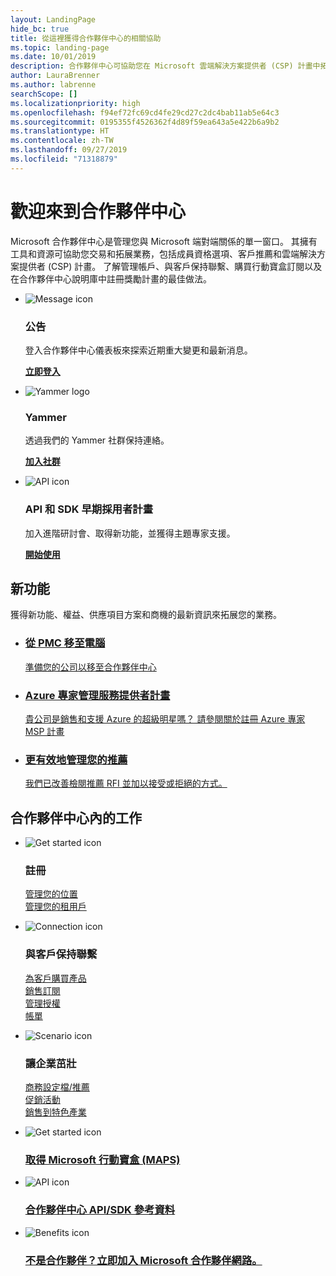 ```yaml
---
layout: LandingPage
hide_bc: true
title: 從這裡獲得合作夥伴中心的相關協助
ms.topic: landing-page
ms.date: 10/01/2019
description: 合作夥伴中心可協助您在 Microsoft 雲端解決方案提供者 (CSP) 計畫中拓展業務。 設定您的帳戶、與客戶保持聯繫、購買行動寶盒訂閱，以及在雲端解決方案提供者與 MPN 計畫中尋找合作夥伴的更多資訊。 
author: LauraBrenner
ms.author: labrenne
searchScope: []
ms.localizationpriority: high
ms.openlocfilehash: f94ef72fc69cd4fe29cd27c2dc4bab11ab5e64c3
ms.sourcegitcommit: 0195355f4526362f4d89f59ea643a5e422b6a9b2
ms.translationtype: HT
ms.contentlocale: zh-TW
ms.lasthandoff: 09/27/2019
ms.locfileid: "71318879"
---
```

# <a name="welcome-to-partner-center"></a>歡迎來到合作夥伴中心

Microsoft 合作夥伴中心是管理您與 Microsoft 端對端關係的單一窗口。 其擁有工具和資源可協助您交易和拓展業務，包括成員資格選項、客戶推薦和雲端解決方案提供者 (CSP) 計畫。 了解管理帳戶、與客戶保持聯繫、購買行動寶盒訂閱以及在合作夥伴中心說明庫中註冊獎勵計畫的最佳做法。


<ul id="products1" class="cardsF cols cols3 panelContent singlePanelContent">
    <li>
        <div class="cardSize">
            <div class="cardPadding">
                <div class="card">
                    <div class="cardImageOuter">
                        <div class="cardImage">
                            <img alt="Message icon" src="images/message-icon.png" data-linktype="external">
                        </div>
                    </div>
                    <div class="cardText">
                        <h3>公告</h3>
                        <p>登入合作夥伴中心儀表板來探索近期重大變更和最新消息。</p>
                        <p><a href="https://partner.microsoft.com/pcv/announcements"><b>立即登入</b></a></p>
                    </div>
                </div>
            </div>
        </div>
    </li>
    <li>
        <div class="cardSize">
            <div class="cardPadding">
                <div class="card">
                    <div class="cardImageOuter">
                        <div class="cardImage">
                            <img alt="Yammer logo" src="images/yammer-logo.png" data-linktype="external">
                        </div>
                    </div>
                    <div class="cardText">
                        <h3>Yammer</h3>
                        <p>透過我們的 Yammer 社群保持連絡。</p>
                        <p><a href="https://go.microsoft.com/fwlink/p/?linkid=851605"><b>加入社群</b></a></p>
                    </div>
                </div>
            </div>
        </div>
    </li>  
    <li>
        <div class="cardSize">
            <div class="cardPadding">
                <div class="card">
                    <div class="cardImageOuter">
                        <div class="cardImage">
                            <img alt="API icon" src="images/i_api.png" data-linktype="external">
                        </div>
                    </div>
                    <div class="cardText">
                        <h3>API 和 SDK 早期採用者計畫</h3>
                        <p>加入進階研討會、取得新功能，並獲得主題專家支援。</p>
                        <p><a href="/partner-center/develop/early-adopter-program"><b>開始使用</b></a></p>
                    </div>
                </div>
            </div>
        </div>
    </li>    
</ul>

<h2>新功能</h2>
<p>獲得新功能、權益、供應項目方案和商機的最新資訊來拓展您的業務。</p>
<ul id="products1" class="cardsZ cols cols3 panelContent singlePanelContent">
    <li>
        <div class="cardSize">
            <div class="cardPadding">
                <div class="card">
                    <div class="cardText"><a href="/partner-center/move-pmc-pc-map">
                        <h3>從 PMC 移至電腦</h3>
                        <p>準備您的公司以移至合作夥伴中心</p></a>
                    </div>
                </div>
            </div>
        </div>
    </li>
    <li>
        <div class="cardSize">
            <div class="cardPadding">
                <div class="card">
                    <div class="cardText"><a href="/partner-center/Azure-expert-msp">
                        <h3>Azure 專家管理服務提供者計畫</h3>
                        <p>貴公司是銷售和支援 Azure 的超級明星嗎？ 請參閱關於註冊 Azure 專家 MSP 計畫</p></a>
                    </div>
                </div>
            </div>
        </div>
    </li>
    <li>
        <div class="cardSize">
            <div class="cardPadding">
                <div class="card">
                    <div class="cardText"><a href="/partner-center/responding-to-referrals#new-referrals">
                        <h3>更有效地管理您的推薦</h3>
                        <p>我們已改善檢閱推薦 RFI 並加以接受或拒絕的方式。</p></a>
                    </div>
                </div>
            </div>
        </div>
    </li>       
</ul>


<h2>合作夥伴中心內的工作</h2>

<ul id="products1" class="cardsC cols cols3 panelContent singlePanelContent">
    <li>
        <div class="cardSize">
            <div class="cardPadding">
                <div class="card">
                    <div class="cardImageOuter">
                        <div class="cardImage bgdAccent1">
                            <img alt="Get started icon" src="https://docs.microsoft.com/media/illustrations/sql-get-started-understand.svg" data-linktype="external">
                        </div>
                    </div>
                    <div class="cardText">
                        <h3>註冊</h3>
                        <p><a href="/partner-center/manage-locations">管理您的位置</a><br /><a href="/partner-center/azure-active-directory-tenants-and-partner-center">管理您的租用戶</a></p>
                    </div>
                </div>
            </div>
        </div>
    </li>
    <li>
        <div class="cardSize">
            <div class="cardPadding">
                <div class="card">
                    <div class="cardImageOuter">
                        <div class="cardImage bgdAccent1">
                            <img alt="Connection icon" src="https://docs.microsoft.com/media/illustrations/virtualization-hperv-server-community.svg" data-linktype="external">
                        </div>
                    </div>
                    <div class="cardText">
                        <h3>與客戶保持聯繫</h3>
                        <p><a href="/partner-center/csp-offers">為客戶購買產品</a><br /><a href="/partner-center/customer-subscriptions">銷售訂閱</a><br /><a href="/partner-center/assign-licenses-to-users">管理授權</a><br /><a href="/partner-center/billing">帳單</a></p>
                    </div>
                </div>
            </div>
        </div>
    </li>
    <li>
        <div class="cardSize">
            <div class="cardPadding">
                <div class="card">
                    <div class="cardImageOuter">
                        <div class="cardImage bgdAccent1">
                            <img alt="Scenario icon" src="https://docs.microsoft.com/media/illustrations/biztalk-get-started-scenarios.svg" data-linktype="external">
                        </div>
                    </div>
                    <div class="cardText">
                        <h3>讓企業茁壯</h3>
                        <p><a href="/partner-center/referrals">商務設定檔/推薦</a><br /><a href="/partner-center/promotions">促銷活動</a><br /><a href="/partner-center/get-special-pricing-for-offers">銷售到特色產業</a></p>
                    </div>
                </div>
            </div>
        </div>
    </li>
</ul>




<ul id="products2" class="cardsY cols cols3 panelContent singlePanelContent">
    <li>
        <div class="cardSize">
            <div class="cardPadding">
                <div class="card">
                    <div class="cardImageOuter">
                        <div class="cardImage bgdAccent1">
                            <img alt="Get started icon" src="https://docs.microsoft.com/media/common/i_get-started.svg" data-linktype="external">
                        </div>
                    </div>
                    <div class="cardText">
                        <h3><a href="/partner-center/mpn-get-action-pack">取得 Microsoft 行動寶盒 (MAPS)</a></h3>
                    </div>
                </div>
            </div>
        </div>
    </li>
    <li>
        <div class="cardSize">
            <div class="cardPadding">
                <div class="card">
                    <div class="cardImageOuter">
                        <div class="cardImage bgdAccent1">
                            <img alt="API icon" src="https://docs.microsoft.com/media/common/i_api-reference.svg" data-linktype="external">
                        </div>
                    </div>                
                    <div class="cardText">
                        <h3><a href="/partner-center/develop/">合作夥伴中心 API/SDK 參考資料</a></h3>
                    </div>
                </div>
            </div>
        </div>
    </li>
    <li>
        <div class="cardSize">
            <div class="cardPadding">
                <div class="card">
                    <div class="cardImageOuter">
                        <div class="cardImage bgdAccent1">
                            <img alt="Benefits icon" src="https://docs.microsoft.com//media/common/i_benefits.svg" data-linktype="external">
                        </div>
                    </div>
                    <div class="cardText">
                        <h3><a href="https://partners.microsoft.com/PartnerProgram/simplifiedenrollment.aspx">不是合作夥伴？立即加入 Microsoft 合作夥伴網路。</a></h3>
                    </div>
                </div>
            </div>
        </div>
    </li>    
</ul>

